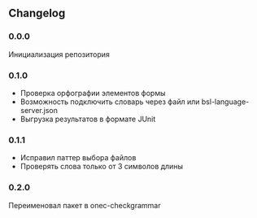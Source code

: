 ## Changelog


### 0.0.0

Инициализация репозитория

### 0.1.0

* Проверка орфографии элементов формы
* Возможность подключить словарь через файл или bsl-language-server.json
* Выгрузка результатов в формате JUnit

### 0.1.1

* Исправил паттер выбора файлов
* Проверять слова только от 3 символов длины

### 0.2.0 

Переименовал пакет в onec-checkgrammar